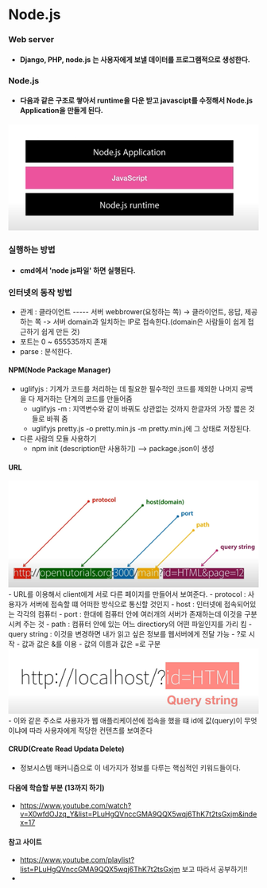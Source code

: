 # Node.js

### Web server
- #### Django, PHP, node.js 는 사용자에게 보낼 데이터를 프로그램적으로 생성한다.
### Node.js
- #### 다음과 같은 구조로 쌓아서 runtime을 다운 받고 javascipt를 수정해서 Node.js Application을 만들게 된다.
<img src = "img\node.js-1.png"  alt = "1">

### 실행하는 방법
- #### cmd에서 'node js파일' 하면 실행된다.


### 인터넷의 동작 방법
- 관계 : 클라이언트 ----- 서버
webbrower(요청하는 쪽) -> 클라이언트, 
응답, 제공하는 쪽 -> 서버
domain과 일치하는 IP로 접속한다.(domain은 사람들이 쉽게 접근하기 쉽게 만든 것)
- 포트는 0 ~ 655535까지 존재
- parse : 분석한다.

#### NPM(Node Package Manager)
- uglifyjs : 기계가 코드를 처리하는 데 필요한 필수적인 코드를 제외한 나머지 공백을 다 제거하는 단계의 코드를 만들어줌
    - uglifyjs -m : 지역변수와 같이 바꿔도 상관없는 것까지 한글자의 가장 짧은 것들로 바꿔 줌
    - uglifyjs pretty.js -o pretty.min.js -m
    pretty.min.j에 그 상태로 저장된다.
- 다른 사람의 모듈 사용하기
    - npm init (description만 사용하기) --> package.json이 생성

#### URL 
<img src = "img\URL.png"  alt = "2">
- URL를 이용해서 client에게 서로 다른 페이지를 만들어서 보여준다.
    - protocol : 사용자가 서버에 접속할 떄 어떠한 방식으로 통신할 것인지
    - host : 인터넷에 접속되어있는 각각의 컴퓨터
    - port : 한대에 컴퓨터 안에 여러개의 서버가 존재하는데 이것을 구분시켜 주는 것 
    - path : 컴퓨터 안에 있는 어느 directiory의 어떤 파일인지를 가리 킴
    - query string : 이것을 변경하면 내가 읽고 싶은 정보를 웹서버에게 전달 가능
        - ?로 시작
        - 값과 값은 &를 이용
        - 값의 이름과 값은 =로 구분
    <img src = "img\query.png"  alt = "3">
    - 이와 같은 주소로 사용자가 웹 애플리케이션에 접속을 했을 떄 id에 값(query)이 무엇이냐에 따라 사용자에게 적당한 컨텐츠를 보여준다

#### CRUD(Create Read Updata Delete)
- 정보시스템 매커니즘으로 이 네가지가 정보를 다루는 핵심적인 키워드들이다.
#### 다음에 학습할 부분 (13까지 하기)
- https://www.youtube.com/watch?v=X0wfdOJzq_Y&list=PLuHgQVnccGMA9QQX5wqj6ThK7t2tsGxjm&index=17
#### 참고 사이트
- https://www.youtube.com/playlist?list=PLuHgQVnccGMA9QQX5wqj6ThK7t2tsGxjm
    보고 따라서 공부하기!!
- 
